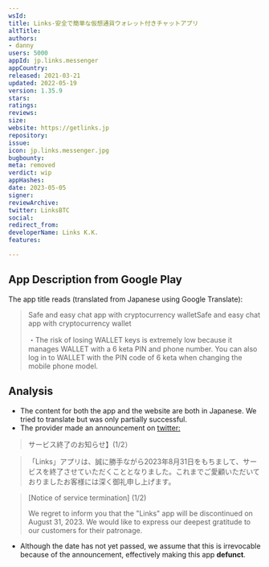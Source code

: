 ```yaml
---
wsId: 
title: Links-安全で簡単な仮想通貨ウォレット付きチャットアプリ
altTitle: 
authors:
- danny
users: 5000
appId: jp.links.messenger
appCountry: 
released: 2021-03-21
updated: 2022-05-19
version: 1.35.9
stars: 
ratings: 
reviews: 
size: 
website: https://getlinks.jp
repository: 
issue: 
icon: jp.links.messenger.jpg
bugbounty: 
meta: removed
verdict: wip
appHashes: 
date: 2023-05-05
signer: 
reviewArchive: 
twitter: LinksBTC
social: 
redirect_from: 
developerName: Links K.K.
features: 

---
```


## App Description from Google Play 

The app title reads (translated from Japanese using Google Translate):

> Safe and easy chat app with cryptocurrency walletSafe and easy chat app with cryptocurrency wallet
>
> ・The risk of losing WALLET keys is extremely low because it manages WALLET with a 6 keta PIN and phone number. You can also log in to WALLET with the PIN code of 6 keta when changing the mobile phone model.

## Analysis 

- The content for both the app and the website are both in Japanese. We tried to translate but was only partially successful. 
- The provider made an announcement on [twitter:](https://twitter.com/LinksBTC/status/1565159560704557058)

> サービス終了のお知らせ】(1/2）

>「Links」アプリは、誠に勝手ながら2023年8月31日をもちまして、サービスを終了させていただくこととなりました。これまでご愛顧いただいておりましたお客様には深く御礼申し上げます。

> [Notice of service termination] (1/2)
>
> We regret to inform you that the "Links" app will be discontinued on August 31, 2023. We would like to express our deepest gratitude to our customers for their patronage.
- Although the date has not yet passed, we assume that this is irrevocable because of the announcement, effectively making this app **defunct**.

